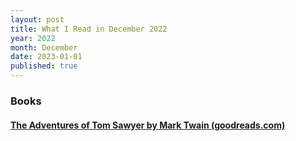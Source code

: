 ```yaml
---
layout: post
title: What I Read in December 2022
year: 2022
month: December
date: 2023-01-01
published: true
---
```


### Books

#### [The Adventures of Tom Sawyer by Mark Twain (goodreads.com)](https://www.goodreads.com/book/show/24583)